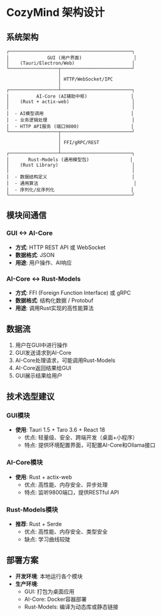 # CozyMind 架构设计

## 系统架构

```
┌─────────────────────────────────────────────┐
│              GUI (用户界面)                   │
│    (Tauri/Electron/Web)                     │
└──────────────────┬──────────────────────────┘
                   │
                   │ HTTP/WebSocket/IPC
                   │
┌──────────────────┴──────────────────────────┐
│          AI-Core (AI辅助中枢)                │
│    (Rust + actix-web)                       │
│                                             │
│  - AI模型调用                                │
│  - 业务逻辑处理                               │
│  - HTTP API服务 (端口9800)                   │
└──────────────────┬──────────────────────────┘
                   │
                   │ FFI/gRPC/REST
                   │
┌──────────────────┴──────────────────────────┐
│       Rust-Models (通用模型包)               │
│    (Rust Library)                           │
│                                             │
│  - 数据结构定义                               │
│  - 通用算法                                   │
│  - 序列化/反序列化                            │
└─────────────────────────────────────────────┘
```

## 模块间通信

### GUI <-> AI-Core
- **方式**: HTTP REST API 或 WebSocket
- **数据格式**: JSON
- **用途**: 用户操作、AI响应

### AI-Core <-> Rust-Models
- **方式**: FFI (Foreign Function Interface) 或 gRPC
- **数据格式**: 结构化数据 / Protobuf
- **用途**: 调用Rust实现的高性能算法

## 数据流

1. 用户在GUI中进行操作
2. GUI发送请求到AI-Core
3. AI-Core处理请求，可能调用Rust-Models
4. AI-Core返回结果给GUI
5. GUI展示结果给用户

## 技术选型建议

### GUI模块
- **使用**: Tauri 1.5 + Taro 3.6 + React 18
  - 优点: 轻量级、安全、跨端开发（桌面+小程序）
  - 特点: 提供环境配置界面，可配置AI-Core和Ollama接口

### AI-Core模块
- **使用**: Rust + actix-web
  - 优点: 高性能、内存安全、异步处理
  - 特点: 监听9800端口，提供RESTful API

### Rust-Models模块
- **推荐**: Rust + Serde
  - 优点: 高性能、内存安全、类型安全
  - 缺点: 学习曲线较陡

## 部署方案

- **开发环境**: 本地运行各个模块
- **生产环境**: 
  - GUI: 打包为桌面应用
  - AI-Core: Docker容器部署
  - Rust-Models: 编译为动态库或静态链接

